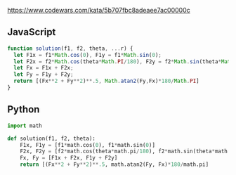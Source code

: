 https://www.codewars.com/kata/5b707fbc8adeaee7ac00000c

## JavaScript
```js
function solution(f1, f2, theta, ...r) {
  let F1x = f1*Math.cos(0), F1y = f1*Math.sin(0);
  let F2x = f2*Math.cos(theta*Math.PI/180), F2y = f2*Math.sin(theta*Math.PI/180);
  let Fx = F1x + F2x;
  let Fy = F1y + F2y;
  return [(Fx**2 + Fy**2)**.5, Math.atan2(Fy,Fx)*180/Math.PI]
}
```

## Python
```python
import math

def solution(f1, f2, theta):
    F1x, F1y = [f1*math.cos(0), f1*math.sin(0)]
    F2x, F2y = [f2*math.cos(theta*math.pi/180), f2*math.sin(theta*math.pi/180)]
    Fx, Fy = [F1x + F2x, F1y + F2y]
    return [(Fx**2 + Fy**2)**.5, math.atan2(Fy, Fx)*180/math.pi]
```